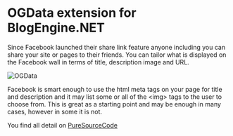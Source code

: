 # OGData extension for BlogEngine.NET 

Since Facebook launched their share link feature anyone including you can share your site or pages to their friends. You can tailor what is displayed on the Facebook wall in terms of title, description image and URL.

![OGData](https://i0.wp.com/puresourcecode.com/wp-content/uploads/2021/05/example_ogdata_thumb25255B925255D.jpg?w=640&ssl=1)

Facebook is smart enough to use the html meta tags on your page for title and description and it may list some or all of the &lt;img&gt; tags to the user to choose from. This is great as a starting point and may be enough in many cases, however in some it is not. 

You find all detail on [PureSourceCode](https://www.puresourcecode.com/tools/ogdata-extension-for-blogengine-net/)

